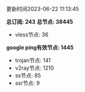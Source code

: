 更新时间2023-06-22 11:13:45

**总订阅: 243**
**总节点: 38445**
- vless节点: 36

**google ping有效节点: 1445**
- trojan节点: 141
- v2ray节点: 1210
- ss节点: 85
- ssr节点: 9

